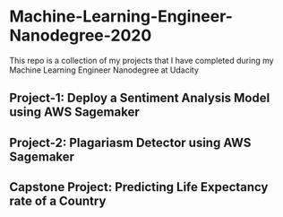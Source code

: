 # Machine-Learning-Engineer-Nanodegree-2020
This repo is a collection of my projects that I have completed during my Machine Learning Engineer Nanodegree at Udacity
## Project-1: Deploy a Sentiment Analysis Model using AWS Sagemaker
## Project-2: Plagariasm Detector using AWS Sagemaker
## Capstone Project: Predicting Life Expectancy rate of a Country
